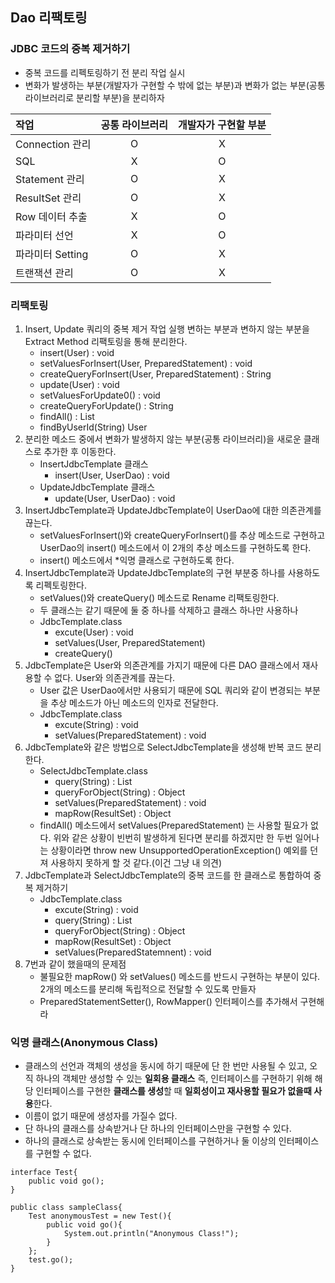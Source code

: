 ## Dao 리팩토링

### JDBC 코드의 중복 제거하기

- 중복 코드를 리펙토링하기 전 분리 작업 실시
- 변화가 발생하는 부분(개발자가 구현할 수 밖에 없는 부분)과
  변화가 없는 부분(공통 라이브러리로 분리할 부분)을 분리하자

| 작업             | 공통 라이브러리 | 개발자가 구현할 부분 |
| :--------------- | :-------------: | :------------------: |
| Connection 관리  |        O        |          X           |
| SQL              |        X        |          O           |
| Statement 관리   |        O        |          X           |
| ResultSet 관리   |        O        |          X           |
| Row 데이터 추출  |        X        |          O           |
| 파라미터 선언    |        X        |          O           |
| 파라미터 Setting |        O        |          X           |
| 트랜잭션 관리    |        O        |          X           |



### 리팩토링

1. Insert, Update 쿼리의 중복 제거 작업 실행
   변하는 부분과 변하지 않는 부분을 Extract Method 리팩토링을 통해 분리한다.
   - insert(User) : void
   - setValuesForInsert(User, PreparedStatement) : void
   - createQueryForInsert(User, PreparedStatement) : String
   - update(User) : void
   - setValuesForUpdate0() : void
   - createQueryForUpdate() : String
   - findAll() : List<User>
   - findByUserId(String) User
2. 분리한 메소드 중에서 변화가 발생하지 않는 부분(공통 라이브러리)을 새로운 클래스로 추가한 후 이동한다.
   - InsertJdbcTemplate 클래스
     - insert(User, UserDao) : void
   - UpdateJdbcTemplate 클래스
     - update(User, UserDao) : void
3. InsertJdbcTemplate과 UpdateJdbcTemplate이 UserDao에 대한 의존관계를 끊는다.
   - setValuesForInsert()와 createQueryForInsert()를 추상 메소드로 구현하고
     UserDao의 insert() 메소드에서 이 2개의 추상 메소드를 구현하도록 한다.
   - insert() 메소드에서 *익명 클래스로 구현하도록 한다.
4. InsertJdbcTemplate과 UpdateJdbcTemplate의 구현 부분중 하나를 사용하도록 리펙토링한다.
   - setValues()와 createQuery() 메소드로 Rename 리팩토링한다.
   - 두 클래스는 같기 때문에 둘 중 하나를 삭제하고 클래스 하나만 사용하나
   - JdbcTemplate.class
     - excute(User) : void
     - setValues(User, PreparedStatement)
     - createQuery()
5. JdbcTemplate은 User와 의존관계를 가지기 때문에 다른 DAO 클래스에서 재사용할 수 없다.
   User와 의존관계를 끊는다.
   - User 값은 UserDao에서만 사용되기 때문에 SQL 쿼리와 같이 변경되는 부분을
     추상 메소드가 아닌 메소드의 인자로 전달한다.
   - JdbcTemplate.class
     - excute(String) :  void
     - setValues(PreparedStatement) : void
6. JdbcTemplate와 같은 방법으로 SelectJdbcTemplate을 생성해 반복 코드 분리한다.
   - SelectJdbcTemplate.class
     - query(String) : List
     - queryForObject(String) : Object
     - setValues(PreparedStatement) : void
     - mapRow(ResultSet) : Object
   - findAll() 메소드에서 setValues(PreparedStatement) 는 사용할 필요가 없다.
     위와 같은 상황이 빈번히 발생하게 된다면 분리를 하겠지만
     한 두번 일어나는 상황이라면 throw new UnsupportedOperationException() 예외를 던져 사용하지 못하게 할 것 같다.(이건 그냥 내 의견)
7. JdbcTemplate과 SelectJdbcTemplate의 중복 코드를 한 클래스로 통합하여 중복 제거하기
   - JdbcTemplate.class
     - excute(String) : void
     - query(String) : List
     - queryForObject(String) : Object
     - mapRow(ResultSet) : Object
     - setValues(PreparedStatemnent) : void
8. 7번과 같이 했을때의 문제점
   - 불필요한 mapRow() 와 setValues() 메소드를 반드시 구현하는 부분이 있다.
     2개의 메소드를 분리해 독립적으로 전달할 수 있도록 만들자
   - PreparedStatementSetter(), RowMapper() 인터페이스를 추가해서 구현해라



### 익명 클래스(Anonymous Class)

- 클래스의 선언과 객체의 생성을 동시에 하기 때문에 단 한 번만 사용될 수 있고, 오직 하나의 객체만 생성할 수 있는 **일회용 클래스**
  즉, 인터페이스를 구현하기 위해 해당 인터페이스를 구현한 **클래스를 생성**할 때 **일회성이고 재사용할 필요가 없을때 사용**한다.
- 이름이 없기 때문에 생성자를 가질수 없다.
- 단 하나의 클래스를 상속받거나 단 하나의 인터페이스만을 구현할 수 있다.
- 하나의 클래스로 상속받는 동시에 인터페이스를 구현하거나 둘 이상의 인터페이스를 구현할 수 없다.

```
interface Test{
    public void go();
}

public class sampleClass{
	Test anonymousTest = new Test(){
        public void go(){
            System.out.println("Anonymous Class!");
        }
    };
    test.go();
}
```